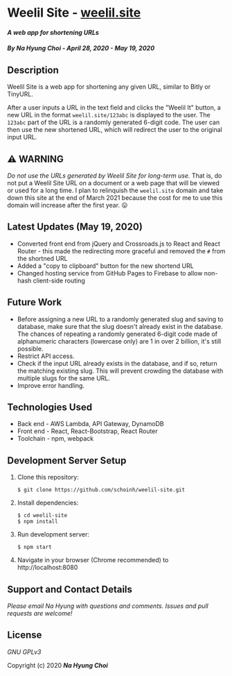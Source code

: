 # Weelil Site - [weelil.site](https://weelil.site)

#### _A web app for shortening URLs_
#### _By **Na Hyung Choi - April 28, 2020 - May 19, 2020**_


## Description
Weelil Site is a web app for shortening any given URL, similar to Bitly or TinyURL.

After a user inputs a URL in the text field and clicks the "Weelil It" button, a new URL in the format `weelil.site/123abc` is displayed to the user. The `123abc` part of the URL is a randomly generated 6-digit code. The user can then use the new shortened URL, which will redirect the user to the original input URL.

## **:warning: WARNING**
_Do not use the URLs generated by Weelil Site for long-term use._ That is, do not put a Weelil Site URL on a document or a web page that will be viewed or used for a long time. I plan to relinquish the `weelil.site` domain and take down this site at the end of March 2021 because the cost for me to use this domain will increase after the first year. :stuck_out_tongue:

## Latest Updates (May 19, 2020)
* Converted front end from jQuery and Crossroads.js to React and React Router - this made the redirecting more graceful and removed the `#` from the shortned URL
* Added a "copy to clipboard" button for the new shortend URL
* Changed hosting service from GitHub Pages to Firebase to allow non-hash client-side routing

## Future Work
* Before assigning a new URL to a randomly generated slug and saving to database, make sure that the slug doesn't already exist in the database. The chances of repeating a randomly generated 6-digit code made of alphanumeric characters (lowercase only) are 1 in over 2 billion, it's still possible.
* Restrict API access.
* Check if the input URL already exists in the database, and if so, return the matching existing slug. This will prevent crowding the database with multiple slugs for the same URL.
* Improve error handling.

## Technologies Used
* Back end - AWS Lambda, API Gateway, DynamoDB
* Front end - React, React-Bootstrap, React Router
* Toolchain - npm, webpack

## Development Server Setup

1. Clone this repository:
    ```
    $ git clone https://github.com/schoinh/weelil-site.git
    ```
2. Install dependencies:
    ```
    $ cd weelil-site
    $ npm install
    ```
3. Run development server:
    ```
    $ npm start
    ```
4. Navigate in your browser (Chrome recommended) to http://localhost:8080

## Support and Contact Details

_Please email Na Hyung with questions and comments. Issues and pull requests are welcome!_

## License

_GNU GPLv3_

Copyright (c) 2020 **_Na Hyung Choi_**